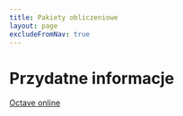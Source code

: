 ```yaml
---
title: Pakiety obliczeniowe
layout: page
excludeFromNav: true
---
```




# Przydatne informacje

[Octave online](https://www.tutorialspoint.com/execute_matlab_online.php)

